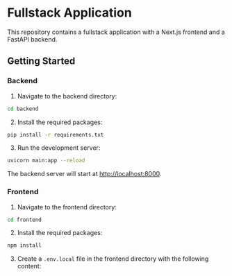 # Fullstack Application

This repository contains a fullstack application with a Next.js frontend and a FastAPI backend.

## Getting Started

### Backend

1. Navigate to the backend directory:

```bash
cd backend
```

2. Install the required packages:

```bash
pip install -r requirements.txt
```

3. Run the development server:

```bash
uvicorn main:app --reload
```

The backend server will start at [http://localhost:8000](http://localhost:8000).

### Frontend

1. Navigate to the frontend directory:

```bash
cd frontend
```

2. Install the required packages:

```bash
npm install
```

3. Create a `.env.local` file in the frontend directory with the following content:
